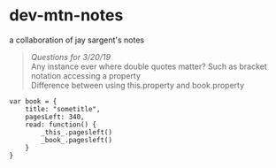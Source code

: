 # dev-mtn-notes
a collaboration of jay sargent's notes

>_Questions for 3/20/19_  
>Any instance ever where double quotes matter? Such as bracket notation accessing a property  
>Difference between using this.property and book.property  

    var book = {  
        title: "sometitle",  
        pagesLeft: 340,  
        read: function() {  
            _this_.pagesleft()  
            _book_.pagesleft()  
        }  
    }  
    
    

   